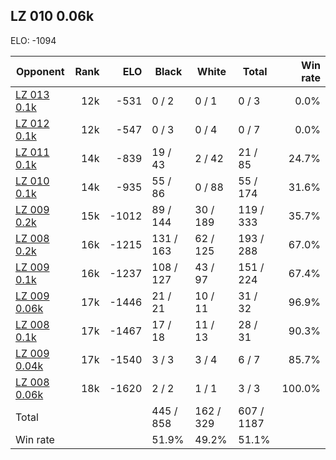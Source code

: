 ## LZ 010 0.06k ##

ELO: -1094

Opponent | Rank | ELO | Black | White | Total | Win rate
---------|-----:|----:|-------|-------|-------|-------:
[LZ 013 0.1k](LZ%20013%200.1k.md) | 12k | -531 | 0 / 2 | 0 / 1 | 0 / 3 | 0.0%
[LZ 012 0.1k](LZ%20012%200.1k.md) | 12k | -547 | 0 / 3 | 0 / 4 | 0 / 7 | 0.0%
[LZ 011 0.1k](LZ%20011%200.1k.md) | 14k | -839 | 19 / 43 | 2 / 42 | 21 / 85 | 24.7%
[LZ 010 0.1k](LZ%20010%200.1k.md) | 14k | -935 | 55 / 86 | 0 / 88 | 55 / 174 | 31.6%
[LZ 009 0.2k](LZ%20009%200.2k.md) | 15k | -1012 | 89 / 144 | 30 / 189 | 119 / 333 | 35.7%
[LZ 008 0.2k](LZ%20008%200.2k.md) | 16k | -1215 | 131 / 163 | 62 / 125 | 193 / 288 | 67.0%
[LZ 009 0.1k](LZ%20009%200.1k.md) | 16k | -1237 | 108 / 127 | 43 / 97 | 151 / 224 | 67.4%
[LZ 009 0.06k](LZ%20009%200.06k.md) | 17k | -1446 | 21 / 21 | 10 / 11 | 31 / 32 | 96.9%
[LZ 008 0.1k](LZ%20008%200.1k.md) | 17k | -1467 | 17 / 18 | 11 / 13 | 28 / 31 | 90.3%
[LZ 009 0.04k](LZ%20009%200.04k.md) | 17k | -1540 | 3 / 3 | 3 / 4 | 6 / 7 | 85.7%
[LZ 008 0.06k](LZ%20008%200.06k.md) | 18k | -1620 | 2 / 2 | 1 / 1 | 3 / 3 | 100.0%
Total | | | 445 / 858 | 162 / 329 | 607 / 1187 | 
Win rate| | | 51.9% | 49.2% | 51.1% | 
